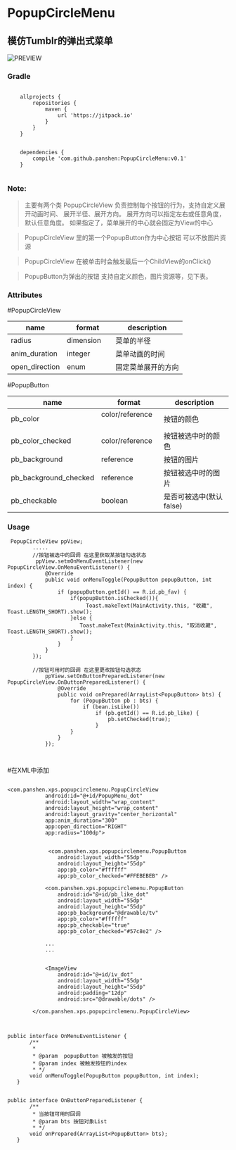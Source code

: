 PopupCircleMenu
=====================
模仿Tumblr的弹出式菜单
---------------------

![PREVIEW](https://github.com/panshen/PopupCircleMenu/blob/master/preview-1.gif)
### Gradle
```

	allprojects {
		repositories {
			maven { 
			    url 'https://jitpack.io' 
			}
		}
	}


	dependencies {
		compile 'com.github.panshen:PopupCircleMenu:v0.1'
	}
	
```

### Note:
>主要有两个类 PopupCircleView 负责控制每个按钮的行为，支持自定义展开动画时间、
>展开半径、展开方向。
>展开方向可以指定左右或任意角度，默认任意角度。
>如果指定了，菜单展开的中心就会固定为View的中心

>PopupCircleView 里的第一个PopupButton作为中心按钮 可以不放图片资源

>PopupCircleView 在被单击时会触发最后一个ChildView的onClick()

>PopupButton为弹出的按钮 支持自定义颜色，图片资源等，见下表。



### Attributes
#PopupCircleView 

name | format | description 
--- |----------| ---
 radius        | dimension     |  菜单的半径  |
 anim_duration | integer       |  菜单动画的时间 |
 open_direction| enum          |  固定菜单展开的方向 |

#PopupButton 

name | format | description 
--- |----------| ---
 |pb_color        | color/reference     |  按钮的颜色  |
 | pb_color_checked| color/reference      |  按钮被选中时的颜色 |
| pb_background | reference      |     按钮的图片 |
| pb_background_checked | reference      |     按钮被选中时的图片 |
| pb_checkable      | boolean | 是否可被选中(默认false) |



### Usage

```
 PopupCircleView ppView;
        .....
        //按钮被选中的回调 在这里获取某按钮勾选状态
         ppView.setmOnMenuEventListener(new PopupCircleView.OnMenuEventListener() {
            @Override
            public void onMenuToggle(PopupButton popupButton, int index) {
                if (popupButton.getId() == R.id.pb_fav) {
                    if(popupButton.isChecked()){
                         Toast.makeText(MainActivity.this, "收藏", Toast.LENGTH_SHORT).show();
                    }else {
                       Toast.makeText(MainActivity.this, "取消收藏", Toast.LENGTH_SHORT).show();
                    }
                } 
            }
        });
        
        //按钮可用时的回调 在这里更改按钮勾选状态
            ppView.setOnButtonPreparedListener(new PopupCircleView.OnButtonPreparedListener() {
                @Override
                public void onPrepared(ArrayList<PopupButton> bts) {
                    for (PopupButton pb : bts) {
                        if (bean.isLike())
                            if (pb.getId() == R.id.pb_like) {
                                pb.setChecked(true);
                            }
                    }
                }
            });
 
 
```

#在XML中添加
```

<com.panshen.xps.popupcirclemenu.PopupCircleView
            android:id="@+id/PopupMenu_dot"
            android:layout_width="wrap_content"
            android:layout_height="wrap_content"
            android:layout_gravity="center_horizontal"
            app:anim_duration="300"
            app:open_direction="RIGHT"
            app:radius="100dp">
            
            
             <com.panshen.xps.popupcirclemenu.PopupButton
                android:layout_width="55dp"
                android:layout_height="55dp"
                app:pb_color="#ffffff"
                app:pb_color_checked="#FFEBEBEB" />

            <com.panshen.xps.popupcirclemenu.PopupButton
                android:id="@+id/pb_like_dot"
                android:layout_width="55dp"
                android:layout_height="55dp"
                app:pb_background="@drawable/tv"
                app:pb_color="#ffffff"
                app:pb_checkable="true"
                app:pb_color_checked="#57c8e2" />

            ...
            ...

            
            <ImageView
                android:id="@+id/iv_dot"
                android:layout_width="55dp"
                android:layout_height="55dp"
                android:padding="12dp"
                android:src="@drawable/dots" />

        </com.panshen.xps.popupcirclemenu.PopupCircleView>
```
        
        
 ```
        

public interface OnMenuEventListener {
        /**
         *
         * @param  popupButton 被触发的按钮
         * @param index 被触发按钮的index
         * */
        void onMenuToggle(PopupButton popupButton, int index);
    }
    
   
public interface OnButtonPreparedListener {
        /**   
         * 当按钮可用时回调
         * @param bts 按钮对象List
         * */
        void onPrepared(ArrayList<PopupButton> bts);
    }
    
```



